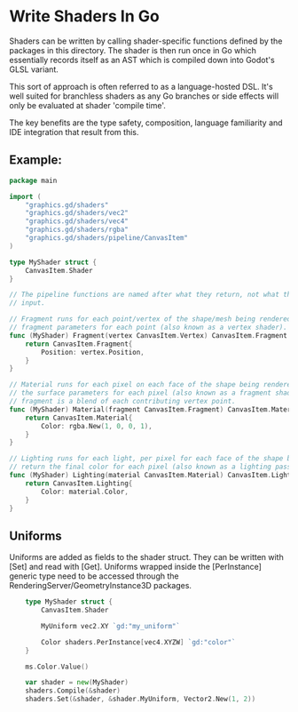 # Write Shaders In Go

Shaders can be written by calling shader-specific functions defined by the
packages in this directory. The shader is then run once in Go which essentially
records itself as an AST which is compiled down into Godot's GLSL variant.

This sort of approach is often referred to as a language-hosted DSL. It's well
suited for branchless shaders as any Go branches or side effects will only be
evaluated at shader 'compile time'.

The key benefits are the type safety, composition, language familiarity and IDE
integration that result from this.

## Example:

```go
package main

import (
	"graphics.gd/shaders"
	"graphics.gd/shaders/vec2"
	"graphics.gd/shaders/vec4"
	"graphics.gd/shaders/rgba"
	"graphics.gd/shaders/pipeline/CanvasItem"
)

type MyShader struct {
	CanvasItem.Shader
}

// The pipeline functions are named after what they return, not what they accept as
// input.

// Fragment runs for each point/vertex of the shape/mesh being rendered, should return
// fragment parameters for each point (also known as a vertex shader).
func (MyShader) Fragment(vertex CanvasItem.Vertex) CanvasItem.Fragment {
	return CanvasItem.Fragment{
		Position: vertex.Position,
	}
}

// Material runs for each pixel on each face of the shape being rendered, should return
// the surface parameters for each pixel (also known as a fragment shader). The input
// fragment is a blend of each contributing vertex point.
func (MyShader) Material(fragment CanvasItem.Fragment) CanvasItem.Material {
	return CanvasItem.Material{
		Color: rgba.New(1, 0, 0, 1),
	}
}

// Lighting runs for each light, per pixel for each face of the shape being rendered, should
// return the final color for each pixel (also known as a lighting pass).
func (MyShader) Lighting(material CanvasItem.Material) CanvasItem.Lighting {
	return CanvasItem.Lighting{
		Color: material.Color,
	}
}
```

## Uniforms

Uniforms are added as fields to the shader struct. They can be written with [Set] and read with
[Get]. Uniforms wrapped inside the [PerInstance] generic type need to be accessed through the
RenderingServer/GeometryInstance3D packages.

```go
	type MyShader struct {
		CanvasItem.Shader

		MyUniform vec2.XY `gd:"my_uniform"`

		Color shaders.PerInstance[vec4.XYZW] `gd:"color"`
	}

	ms.Color.Value()

	var shader = new(MyShader)
	shaders.Compile(&shader)
	shaders.Set(&shader, &shader.MyUniform, Vector2.New(1, 2))
```
